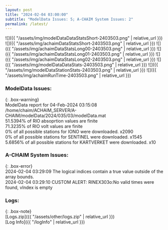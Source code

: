 ```yaml
---
layout: post
title: "2024-02-04 03:00:00"
subtitle: "ModelData Issues: 5; A-CHAIM System Issues: 2"
permalink: /latest/
---
```


![]({{ "/assets/img/modelDataDataStatsShort-2403503.png" | relative_url }})
![]({{ "/assets/img/achaimDataStatsShort-2403503.png" | relative_url }})
![]({{ "/assets/img/achaimDataStatsLong00-2403503.png" | relative_url }})
![]({{ "/assets/img/achaimDataStatsLong01-2403503.png" | relative_url }})
![]({{ "/assets/img/achaimDataStatsLong02-2403503.png" | relative_url }})
![]({{ "/assets/img/modelDataDataStats-2403503.png" | relative_url }})
![]({{ "/assets/img/modelDataStationStats-2403503.png" | relative_url }})
![]({{ "/assets/img/achaimRunTime-2403503.png" | relative_url }})


### ModelData Issues:  
  
{: .box-warning}  
 ModelData report for 04-Feb-2024 03:15:08   
 /home/chaim/ACHAIM_SERVER/A-CHAIM/modelData/2024/035/03/modelData.mat   
 51.5394% of RIO absoprtion values are finite   
 71.3235% of RIO volt values are finite   
 0% of all possible stations for IONO were downloaded. x2090   
 0% of all possible stations for SENTINEL were downloaded. x1545   
 5.6856% of all possible stations for KARTVERKET were downloaded. x10   
  
### A-CHAIM System Issues:  
  
{: .box-error}  
2024-02-04 03:29:09 The logical indices contain a true value outside of the array bounds.  
2024-02-04 03:29:10 CUSTOM ALERT: RINEX303o:No valid times were found, vIndex is empty  

### Logs:  
  
{: .box-note}  
[Logs.zip]({{ "/assets/other/logs.zip" | relative_url }})  
[Log Info]({{ "/logInfo" | relative_url }})  
